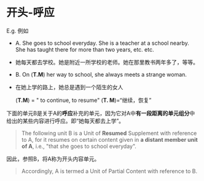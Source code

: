 # 开头-呼应
E.g. 例如
- A. She goes to school everyday. She is a teacher at a school nearby. She has taught there for more than two years, etc. etc.
- 她每天都去学校。她是附近一所学校的老师。她在那里教书两年多了，等等。
- B. On (**T.M**) her way to school, she always meets a strange woman.
- 在她上学的路上，她总是遇到一个陌生的女人

    (**T.M**) = " to continue, to resume"
    (**T. M**)=“继续，恢复”

下面的单元B是关于A的**呼应**补充的单元，因为它对A中**有一段距离的单元组分**中给出的某些内容进行呼应。即“她每天都去上学”。
>The following unit B is a Unit of **Resumed** Supplement with reference to A, for it resumes on certain content given in **a distant member unit of A**, i.e., "that she goes to school everyday".


因此，参照B，将A称为开头内容单元。
>Accordingly, A is termed a Unit of Partial Content with reference to B.
